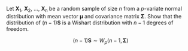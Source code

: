 Let **X**<sub>1</sub>, **X**<sub>2</sub>, ..., **X**<sub>n</sub> be a random sample of size $n$ from a $p$-variate normal distribution with mean vector $\mathbf{\mu}$ and covariance matrix $\mathbf{\Sigma}$.
Show that the distribution of $(n-1)\textbf{S}$ is a Wishart distribution with $n-1$ degrees of freedom.

$$
(n-1)
\textbf{S}
\sim
W_{p}
\left(n-1, \mathbf{\Sigma}\right)
$$
